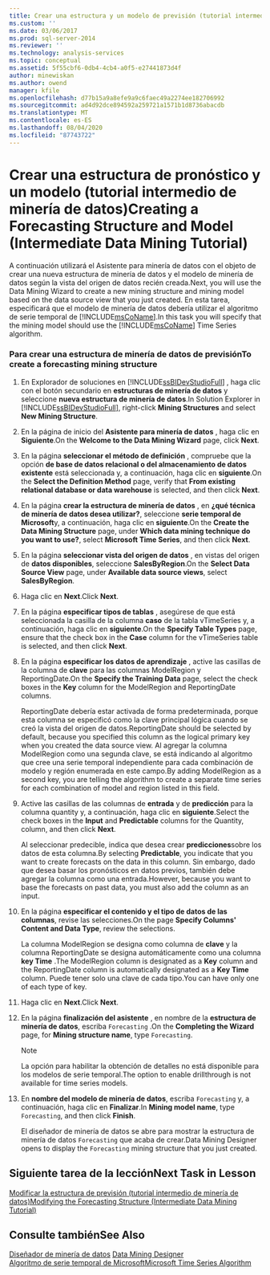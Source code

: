 ```yaml
---
title: Crear una estructura y un modelo de previsión (tutorial intermedio de minería de datos) | Microsoft Docs
ms.custom: ''
ms.date: 03/06/2017
ms.prod: sql-server-2014
ms.reviewer: ''
ms.technology: analysis-services
ms.topic: conceptual
ms.assetid: 5f55cbf6-0db4-4cb4-a0f5-e27441873d4f
author: minewiskan
ms.author: owend
manager: kfile
ms.openlocfilehash: d77b15a9a8efe9a9c6faec49a2274ee182706992
ms.sourcegitcommit: ad4d92dce894592a259721a1571b1d8736abacdb
ms.translationtype: MT
ms.contentlocale: es-ES
ms.lasthandoff: 08/04/2020
ms.locfileid: "87743722"
---
```

# <a name="creating-a-forecasting-structure-and-model-intermediate-data-mining-tutorial"></a><span data-ttu-id="b5fad-102">Crear una estructura de pronóstico y un modelo (tutorial intermedio de minería de datos)</span><span class="sxs-lookup"><span data-stu-id="b5fad-102">Creating a Forecasting Structure and Model (Intermediate Data Mining Tutorial)</span></span>
  <span data-ttu-id="b5fad-103">A continuación utilizará el Asistente para minería de datos con el objeto de crear una nueva estructura de minería de datos y el modelo de minería de datos según la vista del origen de datos recién creada.</span><span class="sxs-lookup"><span data-stu-id="b5fad-103">Next, you will use the Data Mining Wizard to create a new mining structure and mining model based on the data source view that you just created.</span></span> <span data-ttu-id="b5fad-104">En esta tarea, especificará que el modelo de minería de datos debería utilizar el algoritmo de serie temporal de [!INCLUDE[msCoName](../includes/msconame-md.md)].</span><span class="sxs-lookup"><span data-stu-id="b5fad-104">In this task you will specify that the mining model should use the [!INCLUDE[msCoName](../includes/msconame-md.md)] Time Series algorithm.</span></span>  
  
### <a name="to-create-a-forecasting-mining-structure"></a><span data-ttu-id="b5fad-105">Para crear una estructura de minería de datos de previsión</span><span class="sxs-lookup"><span data-stu-id="b5fad-105">To create a forecasting mining structure</span></span>  
  
1.  <span data-ttu-id="b5fad-106">En Explorador de soluciones en [!INCLUDE[ssBIDevStudioFull](../includes/ssbidevstudiofull-md.md)] , haga clic con el botón secundario en **estructuras de minería de datos** y seleccione **nueva estructura de minería de datos**.</span><span class="sxs-lookup"><span data-stu-id="b5fad-106">In Solution Explorer in [!INCLUDE[ssBIDevStudioFull](../includes/ssbidevstudiofull-md.md)], right-click **Mining Structures** and select **New Mining Structure**.</span></span>  
  
2.  <span data-ttu-id="b5fad-107">En la página de inicio del **Asistente para minería de datos** , haga clic en **Siguiente**.</span><span class="sxs-lookup"><span data-stu-id="b5fad-107">On the **Welcome to the Data Mining Wizard** page, click **Next**.</span></span>  
  
3.  <span data-ttu-id="b5fad-108">En la página **seleccionar el método de definición** , compruebe que la opción **de base de datos relacional o del almacenamiento de datos existente** está seleccionada y, a continuación, haga clic en **siguiente**.</span><span class="sxs-lookup"><span data-stu-id="b5fad-108">On the **Select the Definition Method** page, verify that **From existing relational database or data warehouse** is selected, and then click **Next**.</span></span>  
  
4.  <span data-ttu-id="b5fad-109">En la página **crear la estructura de minería de datos** , en **¿qué técnica de minería de datos desea utilizar?**, seleccione **serie temporal de Microsoft**y, a continuación, haga clic en **siguiente**.</span><span class="sxs-lookup"><span data-stu-id="b5fad-109">On the **Create the Data Mining Structure** page, under **Which data mining technique do you want to use?**, select **Microsoft Time Series**, and then click **Next**.</span></span>  
  
5.  <span data-ttu-id="b5fad-110">En la página **seleccionar vista del origen de datos** , en vistas del origen de **datos disponibles**, seleccione **SalesByRegion**.</span><span class="sxs-lookup"><span data-stu-id="b5fad-110">On the **Select Data Source View** page, under **Available data source views**, select **SalesByRegion**.</span></span>  
  
6.  <span data-ttu-id="b5fad-111">Haga clic en **Next**.</span><span class="sxs-lookup"><span data-stu-id="b5fad-111">Click **Next**.</span></span>  
  
7.  <span data-ttu-id="b5fad-112">En la página **especificar tipos de tablas** , asegúrese de que está seleccionada la casilla de la columna **caso** de la tabla vTimeSeries y, a continuación, haga clic en **siguiente**.</span><span class="sxs-lookup"><span data-stu-id="b5fad-112">On the **Specify Table Types** page, ensure that the check box in the **Case** column for the vTimeSeries table is selected, and then click **Next**.</span></span>  
  
8.  <span data-ttu-id="b5fad-113">En la página **especificar los datos de aprendizaje** , active las casillas de la columna de **clave** para las columnas ModelRegion y ReportingDate.</span><span class="sxs-lookup"><span data-stu-id="b5fad-113">On the **Specify the Training Data** page, select the check boxes in the **Key** column for the ModelRegion and ReportingDate columns.</span></span>  
  
     <span data-ttu-id="b5fad-114">ReportingDate debería estar activada de forma predeterminada, porque esta columna se especificó como la clave principal lógica cuando se creó la vista del origen de datos.</span><span class="sxs-lookup"><span data-stu-id="b5fad-114">ReportingDate should be selected by default, because you specified this column as the logical primary key when you created the data source view.</span></span> <span data-ttu-id="b5fad-115">Al agregar la columna ModelRegion como una segunda clave, se está indicando al algoritmo que cree una serie temporal independiente para cada combinación de modelo y región enumerada en este campo.</span><span class="sxs-lookup"><span data-stu-id="b5fad-115">By adding ModelRegion as a second key, you are telling the algorithm to create a separate time series for each combination of model and region listed in this field.</span></span>  
  
9. <span data-ttu-id="b5fad-116">Active las casillas de las columnas de **entrada** y de **predicción** para la columna quantity y, a continuación, haga clic en **siguiente**.</span><span class="sxs-lookup"><span data-stu-id="b5fad-116">Select the check boxes in the **Input** and **Predictable** columns for the Quantity, column, and then click **Next**.</span></span>  
  
     <span data-ttu-id="b5fad-117">Al seleccionar predecible, indica que desea crear **predicciones**sobre los datos de esta columna.</span><span class="sxs-lookup"><span data-stu-id="b5fad-117">By selecting **Predictable**, you indicate that you want to create forecasts on the data in this column.</span></span> <span data-ttu-id="b5fad-118">Sin embargo, dado que desea basar los pronósticos en datos previos, también debe agregar la columna como una entrada.</span><span class="sxs-lookup"><span data-stu-id="b5fad-118">However, because you want to base the forecasts on past data, you must also add the column as an input.</span></span>  
  
10. <span data-ttu-id="b5fad-119">En la página **especificar el contenido y el tipo de datos de las columnas**, revise las selecciones.</span><span class="sxs-lookup"><span data-stu-id="b5fad-119">On the page **Specify Columns' Content and Data Type**, review the selections.</span></span>  
  
     <span data-ttu-id="b5fad-120">La columna ModelRegion se designa como columna de **clave** y la columna ReportingDate se designa automáticamente como una columna **key Time** .</span><span class="sxs-lookup"><span data-stu-id="b5fad-120">The ModelRegion column is designated as a **Key** column and the ReportingDate column is automatically designated as a **Key Time** column.</span></span> <span data-ttu-id="b5fad-121">Puede tener solo una clave de cada tipo.</span><span class="sxs-lookup"><span data-stu-id="b5fad-121">You can have only one of each type of key.</span></span>  
  
11. <span data-ttu-id="b5fad-122">Haga clic en **Next**.</span><span class="sxs-lookup"><span data-stu-id="b5fad-122">Click **Next**.</span></span>  
  
12. <span data-ttu-id="b5fad-123">En la página **finalización del asistente** , en nombre de la **estructura de minería de datos**, escriba `Forecasting` .</span><span class="sxs-lookup"><span data-stu-id="b5fad-123">On the **Completing the Wizard** page, for **Mining structure name**, type `Forecasting`.</span></span>  
  
    > [!NOTE]  
    >  <span data-ttu-id="b5fad-124">La opción para habilitar la obtención de detalles no está disponible para los modelos de serie temporal.</span><span class="sxs-lookup"><span data-stu-id="b5fad-124">The option to enable drillthrough is not available for time series models.</span></span>  
  
13. <span data-ttu-id="b5fad-125">En **nombre del modelo de minería de datos**, escriba `Forecasting` y, a continuación, haga clic en **Finalizar**.</span><span class="sxs-lookup"><span data-stu-id="b5fad-125">In **Mining model name**, type `Forecasting`, and then click **Finish**.</span></span>  
  
     <span data-ttu-id="b5fad-126">El diseñador de minería de datos se abre para mostrar la estructura de minería de datos `Forecasting` que acaba de crear.</span><span class="sxs-lookup"><span data-stu-id="b5fad-126">Data Mining Designer opens to display the `Forecasting` mining structure that you just created.</span></span>  
  
## <a name="next-task-in-lesson"></a><span data-ttu-id="b5fad-127">Siguiente tarea de la lección</span><span class="sxs-lookup"><span data-stu-id="b5fad-127">Next Task in Lesson</span></span>  
 [<span data-ttu-id="b5fad-128">Modificar la estructura de previsión &#40;tutorial intermedio de minería de datos&#41;</span><span class="sxs-lookup"><span data-stu-id="b5fad-128">Modifying the Forecasting Structure &#40;Intermediate Data Mining Tutorial&#41;</span></span>](../../2014/tutorials/modifying-the-forecasting-structure-intermediate-data-mining-tutorial.md)  
  
## <a name="see-also"></a><span data-ttu-id="b5fad-129">Consulte también</span><span class="sxs-lookup"><span data-stu-id="b5fad-129">See Also</span></span>  
 <span data-ttu-id="b5fad-130">[Diseñador de minería de datos](../../2014/analysis-services/data-mining/data-mining-designer.md) </span><span class="sxs-lookup"><span data-stu-id="b5fad-130">[Data Mining Designer](../../2014/analysis-services/data-mining/data-mining-designer.md) </span></span>  
 [<span data-ttu-id="b5fad-131">Algoritmo de serie temporal de Microsoft</span><span class="sxs-lookup"><span data-stu-id="b5fad-131">Microsoft Time Series Algorithm</span></span>](../../2014/analysis-services/data-mining/microsoft-time-series-algorithm.md)  
  
  

